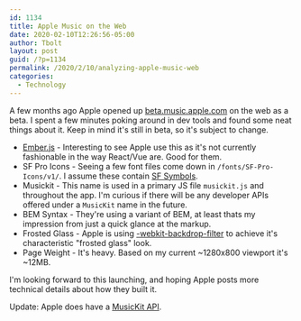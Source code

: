 ```yaml
--- 
id: 1134 
title: Apple Music on the Web
date: 2020-02-10T12:26:56-05:00 
author: Tbolt 
layout: post 
guid: /?p=1134 
permalink: /2020/2/10/analyzing-apple-music-web 
categories: 
  - Technology 
--- 
```


A few months ago Apple opened up [beta.music.apple.com](https://beta.music.apple.com) on the web as a beta. I spent a few minutes poking around in dev tools and found some neat things about it. Keep in mind it's still in beta, so it's subject to change.

* [Ember.js](https://emberjs.com) - Interesting to see Apple use this as it's not currently fashionable in the way React/Vue are. Good for them.
* SF Pro Icons - Seeing a few font files come down in `/fonts/SF-Pro-Icons/v1/`. I assume these contain [SF Symbols](https://developer.apple.com/design/human-interface-guidelines/sf-symbols/overview/).
* Musickit - This name is used in a primary JS file `musickit.js` and throughout the app. I'm curious if there will be any developer APIs offered under a `MusicKit` name in the future.
* BEM Syntax - They're using a variant of BEM, at least thats my impression from just a quick glance at the markup.
* Frosted Glass - Apple is using [-webkit-backdrop-filter](https://webkit.org/demos/backdrop-filter/) to achieve it's characteristic "frosted glass" look. 
* Page Weight - It's heavy. Based on my current ~1280x800 viewport it's ~12MB. 

I'm looking forward to this launching, and hoping Apple posts more technical details about how they built it.

Update: Apple does have a [MusicKit API](https://developer.apple.com/musickit/).